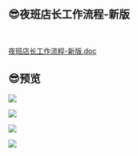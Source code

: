 ## 😎夜班店长工作流程-新版

<br/>

<p><a href="http://qiniu.hello-meta.xyz/official/夜班店长工作流程-新版.doc">夜班店长工作流程-新版.doc</a></p>

## 😎预览

![](https://gitcode.net/GaloisField/WORKFLOWS4COMPANY/-/raw/master/resources/pic/common/夜班店长工作流程-新版_01.png)

![](https://gitcode.net/GaloisField/WORKFLOWS4COMPANY/-/raw/master/resources/pic/common/夜班店长工作流程-新版_02.png)

![](https://gitcode.net/GaloisField/WORKFLOWS4COMPANY/-/raw/master/resources/pic/common/夜班店长工作流程-新版_03.png)

![](https://gitcode.net/GaloisField/WORKFLOWS4COMPANY/-/raw/master/resources/pic/common/夜班店长工作流程-新版_04.png)
